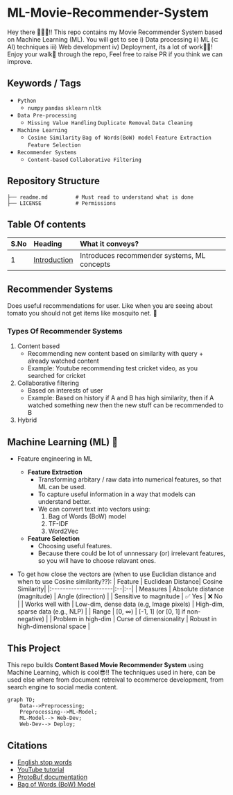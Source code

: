 # ML-Movie-Recommender-System
Hey there 🙋🏻‍♂️!! This repo contains my Movie Recommender System based on Machine Learning (ML). You will get to see i) Data processing ii) ML (⊂ AI) techniques iii) Web development iv) Deployment, its a lot of work👷🏻! Enjoy your walk👣 through the repo, Feel free to raise PR if you think we can improve.

## Keywords / Tags
- ```Python```
    - ```numpy``` ```pandas``` ```sklearn``` ```nltk```
- ```Data Pre-processing```
    - ```Missing Value Handling``` ```Duplicate Removal``` ```Data Cleaning```
- ```Machine Learning```
    - ```Cosine Similarity``` ```Bag of Words(BoW) model``` ```Feature Extraction``` ```Feature Selection``` 
- ```Recommender Systems```
    - ```Content-based``` ```Collaborative Filtering```

## Repository Structure
```
├── readme.md         # Must read to understand what is done
├── LICENSE           # Permissions
```

## Table Of contents
| S.No | Heading | What it conveys? |
|:---|:--|:--|
| 1 | [Introduction](#introduction)| Introduces recommender systems, ML concepts |

## Recommender Systems
Does useful recommendations for user. Like when you are seeing about tomato you should not get items like mosquito net. 🚨

### Types Of Recommender Systems
1) Content based
    -  Recommending new content based on similarity with query + already watched content
    - Example: Youtube recommending test cricket video, as you searched for cricket
2) Collaborative filtering
    - Based on interests of user
    - Example: Based on history if A and B has high similarity, then if A watched something new then the new stuff can be recommended to B
3) Hybrid

## Machine Learning (ML) 🤖
- Feature engineering in ML
    - **Feature Extraction**
        - Transforming arbitary / raw data into numerical features, so that ML can be used.
        - To capture useful information in a way that models can understand better.
        - We can convert text into vectors using:
            1. Bag of Words (BoW) model
            2. TF-IDF
            2. Word2Vec
    - **Feature Selection**
        - Choosing useful features.
        - Because there could be lot of unnnessary (or) irrelevant features, so you will have to choose relavant ones. 

- To get how close the vectors are (when to use Euclidian distance and when to use Cosine similarity??):
    | Feature | Euclidean Distance| Cosine Similarity|
    |:----------------------|:--|:--|
    | Measures               | Absolute distance (magnitude) | Angle (direction)                     |
    | Sensitive to magnitude | ✅ Yes                         | ❌ No                                  |
    | Works well with        | Low-dim, dense data  (e.g, Image pixels)         | High-dim, sparse data (e.g., NLP)     |
    | Range                  | \[0, ∞)                       | \[-1, 1] (or \[0, 1] if non-negative) |
    | Problem in high-dim    | Curse of dimensionality       | Robust in high-dimensional space      |


## This Project
This repo builds **Content Based Movie Recommender System** using Machine Learning, which is cool😎!! The techniques used in here, can be used else where from document retreival to ecommerce development, from search engine to social media content.

```mermaid
graph TD;
    Data-->Preprocessing;
    Preprocessing-->ML-Model;
    ML-Model--> Web-Dev;
    Web-Dev--> Deploy;
```

## Citations
- [English stop words](https://gist.github.com/sebleier/554280)
- [YouTube tutorial](https://www.youtube.com/watch?v=1xtrIEwY_zY&t=1s)
- [ProtoBuf documentation](https://protobuf.dev/)
- [Bag of Words (BoW) Model](https://en.wikipedia.org/wiki/Bag-of-words_model)
